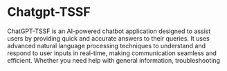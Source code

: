 # Chatgpt-TSSF
ChatGPT-TSSF is an AI-powered chatbot application designed to assist users by providing quick and accurate answers to their queries. It uses advanced natural language processing techniques to understand and respond to user inputs in real-time, making communication seamless and efficient. Whether you need help with general information, troubleshooting
